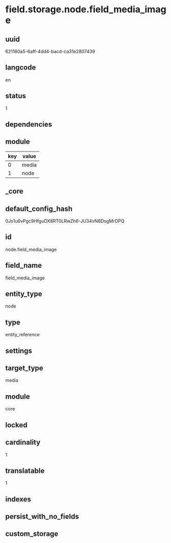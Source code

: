 # field.storage.node.field_media_image

## uuid
621180a5-6aff-4dd4-bacd-ca31e2807439

## langcode
en

## status
1

## dependencies

## module
|key|value|
|-|-|
|0|media|
|1|node|


## _core

## default_config_hash
0Js1u6vPgc9HfguDX8RT0LRwZh6-JU34vN8DsgMrDPQ

## id
node.field_media_image

## field_name
field_media_image

## entity_type
node

## type
entity_reference

## settings

## target_type
media

## module
core

## locked


## cardinality
1

## translatable
1

## indexes


## persist_with_no_fields


## custom_storage

